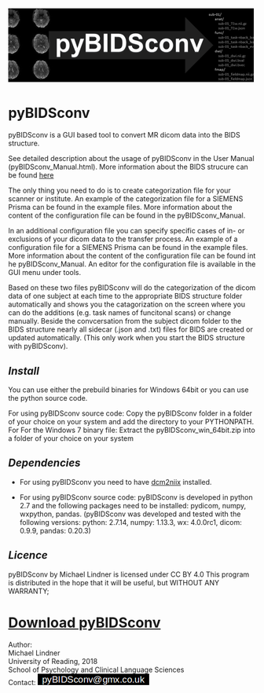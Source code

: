 
# ![Alt text](pyBIDSconv_logo.png?raw=true "Title")

#   pyBIDSconv

pyBIDSconv is a GUI based tool to convert MR dicom data into the BIDS structure.

See detailed description about the usage of pyBIDSconv in the User Manual (pyBIDSconv_Manual.html).
More information about the BIDS strucure can be found [here](http://bids.neuroimaging.io/)

The only thing you need to do is to create categorization file for your scanner or institute. An example of the
categorization file for a SIEMENS Prisma can be found in the example files. More information about the content of the
configuration file can be found in the pyBIDSconv_Manual.

In an additional configuration file you can specify specific cases of in- or exclusions of your dicom data to the
transfer process. An example of a configuration file for a SIEMENS Prisma can be found in the example files. More
information about the content of the configuration file can be found int he pyBIDSconv_Manual. An editor for the
configuration file is available in the GUI menu under tools.

Based on these two files pyBIDSconv will do the categorization of the dicom data of one subject at each time to the
appropriate BIDS structure folder automatically and shows you the catagorization on the screen where you can do the
additions (e.g. task names of funcitonal scans) or change manually. Beside the convcersation from the subject dicom
folder to the BIDS structure nearly all sidecar (.json and .txt) files for BIDS are created or updated automatically.
(This only work when you start the BIDS structure with pyBIDSconv).


## *Install*  
You can use either the prebuild binaries for Windows 64bit or you can use the python source code. 

For using pyBIDSconv source code:
Copy the pyBIDSconv folder in a folder of your choice on your system and add the directory to your PYTHONPATH.
For For the Windows 7 binary file:
Extract the pyBIDSconv\_win\_64bit.zip into a folder of your choice on your system 


## *Dependencies*  
- For using pyBIDSconv you need to have [dcm2niix](https://github.com/rordenlab/dcm2niix/releases) installed.

- For using pyBIDSconv source code: pyBIDSconv is developed in python 2.7 and the following packages need to be installed: pydicom, numpy, wxpython, pandas. (pyBIDSconv was developed and tested with the following versions: python: 2.7.14, numpy: 1.13.3, wx: 4.0.0rc1, dicom: 0.9.9, pandas: 0.20.3)


## *Licence*  
pyBIDSconv by Michael Lindner is licensed under CC BY 4.0
This program is distributed in the hope that it will be useful, but WITHOUT ANY WARRANTY;
  
  
# **[Download pyBIDSconv](https://github.com/pyBIDSconv/pyBIDSconv)**
  
  
Author:  
Michael Lindner  
University of Reading, 2018  
School of Psychology and Clinical Language Sciences  
Contact: ![contact email](contact.png?raw=true "contact email")
